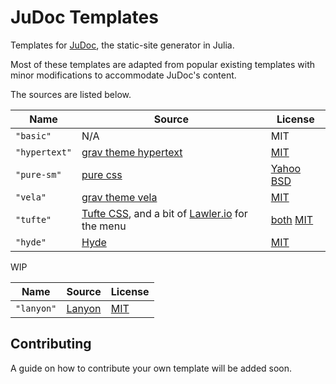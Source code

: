 # JuDoc Templates

Templates for [JuDoc](https://github.com/tlienart/JuDoc.jl), the static-site generator in Julia.

Most of these templates are adapted from popular existing templates with minor modifications to accommodate JuDoc's content.

The sources are listed below.

| Name | Source | License |
| ---- | ------ | ------- |
| `"basic"`  | N/A    | MIT     |
| `"hypertext"` | [grav theme hypertext](https://github.com/artofthesmart/hypertext) | [MIT](https://github.com/artofthesmart/hypertext/blob/master/LICENSE) |
| `"pure-sm"` | [pure css](https://purecss.io/layouts/side-menu/) | [Yahoo BSD](https://github.com/pure-css/pure-site/blob/master/LICENSE.md) |
| `"vela"` | [grav theme vela](https://github.com/danzinger/grav-theme-vela) | [MIT](https://github.com/danzinger/grav-theme-vela/blob/develop/LICENSE) |
| `"tufte"` | [Tufte CSS](https://github.com/edwardtufte/tufte-css), and a bit of [Lawler.io](https://github.com/Eiriksmal/lawler-dot-io) for the menu | [both](https://github.com/edwardtufte/tufte-css/blob/gh-pages/LICENSE) [MIT](https://github.com/Eiriksmal/lawler-dot-io/blob/main/license.md) |
| `"hyde"` | [Hyde](https://github.com/poole/hyde) | [MIT](https://github.com/poole/hyde/blob/master/LICENSE.md) |

WIP

| Name | Source | License |
| ---- | ------ | ------- |
| `"lanyon"` | [Lanyon](https://github.com/poole/lanyon) | [MIT](https://github.com/poole/lanyon/blob/master/LICENSE.md)

## Contributing

A guide on how to contribute your own template will be added soon.
